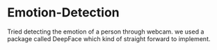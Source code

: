# Emotion-Detection
Tried detecting the emotion of a person through webcam. we used a package called DeepFace which kind of straight forward to implement.
